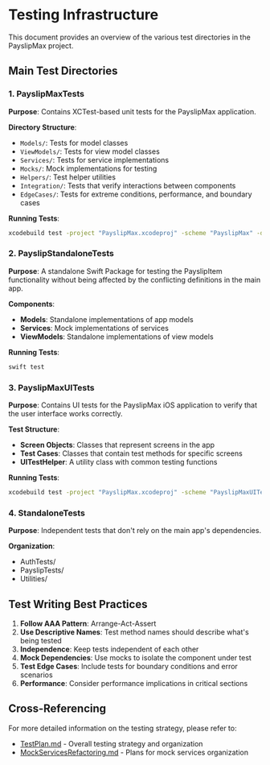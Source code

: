# Testing Infrastructure

This document provides an overview of the various test directories in the PayslipMax project.

## Main Test Directories

### 1. PayslipMaxTests

**Purpose**: Contains XCTest-based unit tests for the PayslipMax application.

**Directory Structure**:
- `Models/`: Tests for model classes
- `ViewModels/`: Tests for view model classes
- `Services/`: Tests for service implementations
- `Mocks/`: Mock implementations for testing
- `Helpers/`: Test helper utilities
- `Integration/`: Tests that verify interactions between components
- `EdgeCases/`: Tests for extreme conditions, performance, and boundary cases

**Running Tests**:
```bash
xcodebuild test -project "PayslipMax.xcodeproj" -scheme "PayslipMax" -destination "platform=iOS Simulator,name=iPhone 16"
```

### 2. PayslipStandaloneTests

**Purpose**: A standalone Swift Package for testing the PayslipItem functionality without being affected by the conflicting definitions in the main app.

**Components**:
- **Models**: Standalone implementations of app models
- **Services**: Mock implementations of services
- **ViewModels**: Standalone implementations of view models

**Running Tests**:
```bash
swift test
```

### 3. PayslipMaxUITests

**Purpose**: Contains UI tests for the PayslipMax iOS application to verify that the user interface works correctly.

**Test Structure**:
- **Screen Objects**: Classes that represent screens in the app
- **Test Cases**: Classes that contain test methods for specific screens
- **UITestHelper**: A utility class with common testing functions

**Running Tests**:
```bash
xcodebuild test -project "PayslipMax.xcodeproj" -scheme "PayslipMaxUITests" -destination "platform=iOS Simulator,name=iPhone 16"
```

### 4. StandaloneTests

**Purpose**: Independent tests that don't rely on the main app's dependencies.

**Organization**:
- AuthTests/
- PayslipTests/
- Utilities/

## Test Writing Best Practices

1. **Follow AAA Pattern**: Arrange-Act-Assert
2. **Use Descriptive Names**: Test method names should describe what's being tested
3. **Independence**: Keep tests independent of each other
4. **Mock Dependencies**: Use mocks to isolate the component under test
5. **Test Edge Cases**: Include tests for boundary conditions and error scenarios
6. **Performance**: Consider performance implications in critical sections

## Cross-Referencing

For more detailed information on the testing strategy, please refer to:
- [TestPlan.md](./TestPlan.md) - Overall testing strategy and organization
- [MockServicesRefactoring.md](./MockServicesRefactoring.md) - Plans for mock services organization 